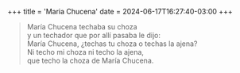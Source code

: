 +++
title = 'Maria Chucena'
date = 2024-06-17T16:27:40-03:00
+++

> María Chucena techaba su choza<br>
> y un techador que por allí pasaba le dijo:<br>
> María Chucena, ¿techas tu choza o techas la ajena?<br>
> Ni techo mi choza ni techo la ajena,<br>
> que techo la choza de María Chucena.

<!--more-->
